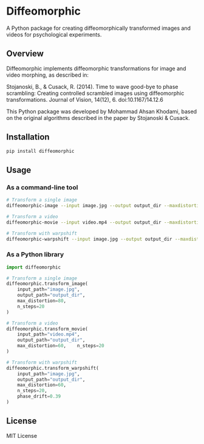 # Diffeomorphic

A Python package for creating diffeomorphically transformed images and videos for psychological experiments.

## Overview

Diffeomorphic implements diffeomorphic transformations for image and video morphing, as described in:

Stojanoski, B., & Cusack, R. (2014). Time to wave good-bye to phase scrambling: Creating controlled scrambled images using diffeomorphic transformations. Journal of Vision, 14(12), 6. doi:10.1167/14.12.6

This Python package was developed by Mohammad Ahsan Khodami, based on the original algorithms described in the paper by Stojanoski & Cusack.

## Installation

```bash
pip install diffeomorphic
```

## Usage

### As a command-line tool

```bash
# Transform a single image
diffeomorphic-image --input image.jpg --output output_dir --maxdistortion 80 --nsteps 20

# Transform a video
diffeomorphic-movie --input video.mp4 --output output_dir --maxdistortion 60 --nsteps 20

# Transform with warpshift
diffeomorphic-warpshift --input image.jpg --output output_dir --maxdistortion 60 --nsteps 20 --phasedrift 0.39
```

### As a Python library

```python
import diffeomorphic

# Transform a single image
diffeomorphic.transform_image(
    input_path="image.jpg", 
    output_path="output_dir",
    max_distortion=80,
    n_steps=20
)

# Transform a video
diffeomorphic.transform_movie(
    input_path="video.mp4", 
    output_path="output_dir",
    max_distortion=60,    n_steps=20
)

# Transform with warpshift
diffeomorphic.transform_warpshift(
    input_path="image.jpg", 
    output_path="output_dir",
    max_distortion=60,
    n_steps=20,
    phase_drift=0.39
)
```

## License

MIT License
